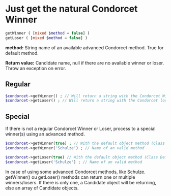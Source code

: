 # Just get the natural Condorcet Winner

```php
getWinner ( [mixed $method = false] )
getLoser ( [mixed $method = false] )
```
**method:** String name of an available advanced Condorcet method. True for default method.

**Return value:** Candidate name, null if there are no available winner or loser. Throw an exception on error.

## Regular
```php
$condorcet->getWinner() ; // Will return a string with the Condorcet Winner candidate name
$condorcet->getLoser() ; // Will return a string with the Condorcet loser candidate name
```


## Special
If there is not a regular Condorcet Winner or Loser, process to a special winner(s) using an advanced method.  

```php
$condorcet->getWinner(true) ; // With the default object method (Class Default: Schulze)  
$condorcet->getWinner('Schulze') ; // Name of an valid method  

$condorcet->getLoser(true) // With the default object method (Class Default: Schulze)  
$condorcet->getLoser('Schulze') ; // Name of an valid method  
```

In case of using some advanced Condorcet methods, like Schulze. getWinner() ou getLoser() methods can return one or multiple winners/losers. If there is only one, a Candidate object will be returning, else an array of Candidate objects.